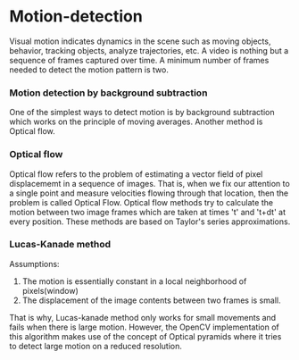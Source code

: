 # Motion-detection

Visual motion indicates dynamics in the scene such as moving objects, behavior, tracking objects, analyze trajectories, etc. 
A video is nothing but a sequence of frames captured over time. A minimum number of frames needed to detect the motion pattern is two.

### Motion detection by background subtraction

One of the simplest ways to detect motion is by background subtraction which works on the principle of moving averages. Another method is Optical flow. 


### Optical flow
Optical flow refers to the problem of estimating a vector field of pixel displacememt in a sequence of images. That is, when we fix our attention to a single point and measure velocities flowing through that location, then the problem is called Optical Flow. 
Optical flow methods try to calculate the motion between two image frames which are taken at times 't' and 't+dt' at every position. These methods are based on Taylor's series approximations. 

  ### Lucas-Kanade method
  Assumptions:
  1. The motion is essentially constant in a local neighborhood of pixels(window) 
  2. The displacement of the image contents between two frames is small. 
  
  That is why, Lucas-kanade method only works for small movements and fails when there is large motion. However, the OpenCV     implementation of this algorithm makes use of the concept of Optical pyramids where it tries to detect large motion on a     reduced resolution. 
  
  
